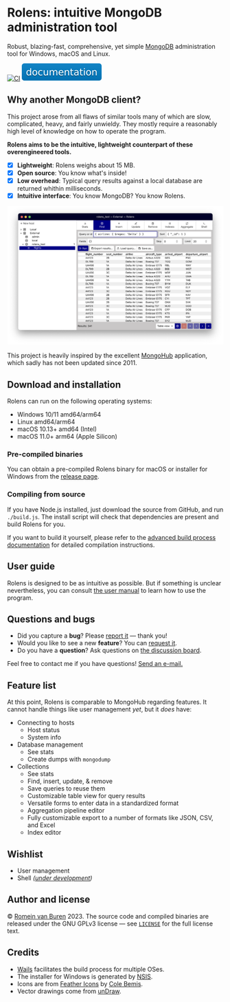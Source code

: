 # Rolens: intuitive MongoDB administration tool

Robust, blazing-fast, comprehensive, yet simple [MongoDB](https://www.mongodb.com/) administration tool for Windows, macOS and Linux.

<a href="https://github.com/garraflavatra/rolens/actions/workflows/ci.yml" target="_blank"><img src="https://github.com/garraflavatra/rolens/actions/workflows/ci.yml/badge.svg" alt="CI" /></a> <a target="_blank" href="https://garraflavatra.github.io/rolens"><img src="./.github/docs-badge.svg" alt="Documentation" /></a>

<!-- <a href="https://fosstodon.org/@rolens" target="_blank" rel="me"><img src="./.github/fosstodon-badge.svg" alt="Fosstodon" /></a> -->

## Why another MongoDB client?

This project arose from all flaws of similar tools many of which are slow, complicated, heavy, and fairly unwieldy. They mostly require a reasonably high level of knowledge on how to operate the program.

**Rolens aims to be the intuitive, lightweight counterpart of these overengineered tools.**

- [x] **Lightweight**: Rolens weighs about 15 MB.
- [x] **Open source**: You know what's inside!
- [x] **Low overhead**: Typical query results against a local database are returned whithin milliseconds.
- [x] **Intuitive interface**: You know MongoDB? You know Rolens.

![Impression of Rolens's interface](./docs/images/home-impression.png)

This project is heavily inspired by the excellent [MongoHub](https://github.com/bububa/MongoHub-Mac) application, which sadly has not been updated since 2011.

## Download and installation

Rolens can run on the following operating systems:

* Windows 10/11 amd64/arm64
* Linux amd64/arm64
* macOS 10.13+ amd64 (Intel)
* macOS 11.0+ arm64 (Apple Silicon)

### Pre-compiled binaries

You can obtain a pre-compiled Rolens binary for macOS or installer for Windows from the [release page](https://github.com/garraflavatra/rolens/releases/latest).

### Compiling from source

If you have Node.js installed, just download the source from GitHub, and run `./build.js`. The install script will check that dependencies are present and build Rolens for you.

If you want to build it yourself, please refer to the [advanced build process documentation](https://garraflavatra.github.io/rolens/development/advanced-build/) for detailed compilation instructions.

## User guide

Rolens is designed to be as intuitive as possible. But if something is unclear nevertheless, you can consult [the user manual](https://garraflavatra.github.io/rolens/) to learn how to use the program.

## Questions and bugs

* Did you capture a **bug**? Please [report it](https://github.com/garraflavatra/rolens/issues/new?assignees=garraflavatra&labels=bug&projects=&template=bug.yml) — thank you!
* Would you like to see a new **feature**? You can [request it](https://github.com/garraflavatra/rolens/issues/new?assignees=garraflavatra&labels=enhancement&projects=&template=feature.yml).
* Do you have a **question**? Ask questions on [the discussion board](https://github.com/garraflavatra/rolens/discussions/new?category=questions).

Feel free to contact me if you have questions! [Send an e-mail.](mailto:romein@vburen.nl)

## Feature list

At this point, Rolens is comparable to MongoHub regarding features. It cannot handle things like user management _yet_, but it _does_ have:

* Connecting to hosts
  - Host status
  - System info
* Database management
  - See stats
  - Create dumps with `mongodump`
* Collections
  - See stats
  - Find, insert, update, & remove
  - Save queries to reuse them
  - Customizable table view for query results
  - Versatile forms to enter data in a standardized format
  - Aggregation pipeline editor
  - Fully customizable export to a number of formats like JSON, CSV, and Excel
  - Index editor

## Wishlist

* User management
* Shell _([under development](https://github.com/garraflavatra/rolens/pull/44))_

## Author and license

© [Romein van Buren](mailto:romein@vburen.nl) 2023. The source code and compiled binaries are released under the GNU GPLv3 license — see [`LICENSE`](./LICENSE) for the full license text.

## Credits

* [Wails](https://wails.io/) facilitates the build process for multiple OSes.
* The installer for Windows is generated by [NSIS](https://nsis.sourceforge.io/Main_Page).
* Icons are from [Feather Icons](https://feathericons.com/) by [Cole Bemis](https://github.com/colebemis).
* Vector drawings come from [unDraw](https://undraw.co/).

